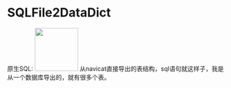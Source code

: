 # SQLFile2DataDict
原生SQL:
<img src="https://github.com/ruibababa/SQLFile2DataDict/blob/master/images/SQLFile.png" width="100px" height="100px">
从navicat直接导出的表结构，sql语句就这样子，我是从一个数据库导出的，就有很多个表。

